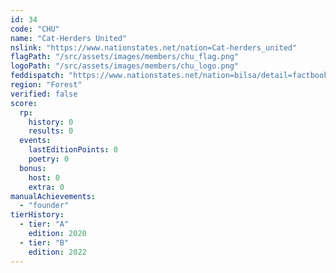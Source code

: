```yaml
---
id: 34
code: "CHU"
name: "Cat-Herders United"
nslink: "https://www.nationstates.net/nation=Cat-herders_united"
flagPath: "/src/assets/images/members/chu_flag.png"
logoPath: "/src/assets/images/members/chu_logo.png"
feddispatch: "https://www.nationstates.net/nation=bilsa/detail=factbook/id=2512003"
region: "Forest"
verified: false
score:
  rp:
    history: 0
    results: 0
  events:
    lastEditionPoints: 0
    poetry: 0
  bonus:
    host: 0
    extra: 0
manualAchievements:
  - "founder"
tierHistory:
  - tier: "A"
    edition: 2020
  - tier: "B"
    edition: 2022
---
```

